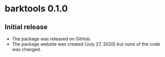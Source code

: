 # barktools 0.1.0

## Initial release

- The package was released on GitHub.
- The package website was created (July 27, 2020) but none of the code was changed.
